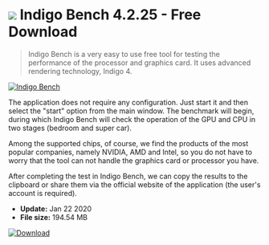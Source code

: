 # ![](https://cdn.softexe.net/static/icon/a/indigo-bench-9822.png) Indigo Bench 4.2.25 - Free Download

> Indigo Bench is a very easy to use free tool for testing the performance of the processor and graphics card. It uses advanced rendering technology, Indigo 4.

[![Indigo Bench](https://gallery.dpcdn.pl/imgc/Tools/84802/g_-_420x350_1.5_-_xe852a0aa-49af-4768-b203-c35f706965e7.jpg)](https://softexe.net/win/system/diagnostics-tests/indigo-bench:ahbb.html)

The application does not require any configuration. Just start it and then select the "start" option from the main window. The benchmark will begin, during which Indigo Bench will check the operation of the GPU and CPU in two stages (bedroom and super car).
 
 Among the supported chips, of course, we find the products of the most popular companies, namely NVIDIA, AMD and Intel, so you do not have to worry that the tool can not handle the graphics card or processor you have. 
 
 After completing the test in Indigo Bench, we can copy the results to the clipboard or share them via the official website of the application (the user's account is required).


- **Update:** Jan 22 2020
- **File size:** 194.54 MB

[![Download](https://cdn.softexe.net/static/img/download.png)](https://softexe.net/win/system/diagnostics-tests/indigo-bench:ahbb.html)


